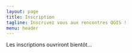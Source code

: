 ```yaml
---
layout: page
title: Inscription
tagline: Inscrivez vous aux rencontres QGIS !
menu: header
---
```



Les inscriptions ouvriront bientôt...
